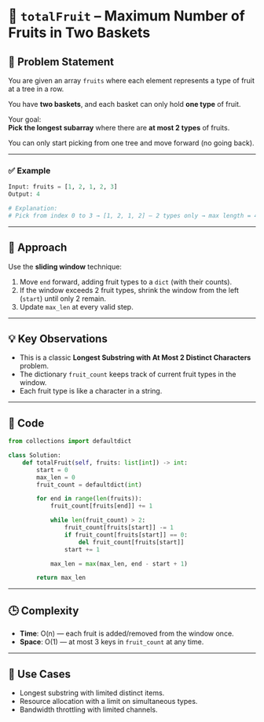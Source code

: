 # 🍇 `totalFruit` – Maximum Number of Fruits in Two Baskets

## 📘 Problem Statement

You are given an array `fruits` where each element represents a type of fruit at a tree in a row.

You have **two baskets**, and each basket can only hold **one type** of fruit.

Your goal:  
**Pick the longest subarray** where there are **at most 2 types** of fruits.

You can only start picking from one tree and move forward (no going back).

---

### ✅ Example

```python
Input: fruits = [1, 2, 1, 2, 3]
Output: 4

# Explanation:
# Pick from index 0 to 3 → [1, 2, 1, 2] — 2 types only → max length = 4
```

---

## 🧠 Approach

Use the **sliding window** technique:

1. Move `end` forward, adding fruit types to a `dict` (with their counts).
2. If the window exceeds 2 fruit types, shrink the window from the left (`start`) until only 2 remain.
3. Update `max_len` at every valid step.

---

## 💡 Key Observations

- This is a classic **Longest Substring with At Most 2 Distinct Characters** problem.
- The dictionary `fruit_count` keeps track of current fruit types in the window.
- Each fruit type is like a character in a string.

---

## 📄 Code

```python
from collections import defaultdict

class Solution:
    def totalFruit(self, fruits: list[int]) -> int:
        start = 0
        max_len = 0
        fruit_count = defaultdict(int)

        for end in range(len(fruits)):
            fruit_count[fruits[end]] += 1

            while len(fruit_count) > 2:
                fruit_count[fruits[start]] -= 1
                if fruit_count[fruits[start]] == 0:
                    del fruit_count[fruits[start]]
                start += 1

            max_len = max(max_len, end - start + 1)

        return max_len
```

---

## 🕒 Complexity

- **Time**: O(n) — each fruit is added/removed from the window once.
- **Space**: O(1) — at most 3 keys in `fruit_count` at any time.

---

## 📂 Use Cases

- Longest substring with limited distinct items.
- Resource allocation with a limit on simultaneous types.
- Bandwidth throttling with limited channels.
```
